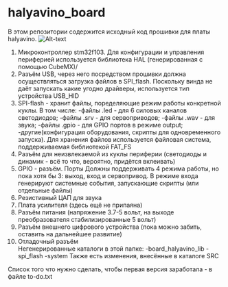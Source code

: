 # halyavino_board
В этом репозитории содержится исходный код прошивки для платы halyavino.
![Alt-text](board_image.png?raw=true "Изображение платы")
1) Микроконтроллер stm32f103. Для конфигурации и управления периферией используется библиотека HAL (генерированная с помощью CubeMX)/
2) Разъём USB, через него посредством прошивки должна осуществляться загрузка файлов в SPI_flash. 
Поскольку винда не даёт запускать какие угодно драйверы, используется тип устройства USB_HID
3) SPI-flash - хранит файлы, поределяющие режим работы конкретной куклы. В том числе: 
-файлы .led - для 6 силовых каналов светодиодов; 
-файлы .srv - для сервоприводов;
-файлы .wav - для звука;
-файлы .gpio - для GPIO портов в режиме output;
-другие(конфигурация оборудования,  скрипты для одновременного запуска).
Для хранения файлов используется файловая система, поддерживаемая библиотекой FAT_FS
4) Разъём для неизвлекаемой из куклы периферии (светодиоды и динамик - всё то что, вероятно, придётся вклеивать)
5) GPIO - разъём. Порты Должны поддерживать 4 режима работы, но пока хотя бы 3: выход, вход и сервопривод. 
В режиме входа генерируют системные события, запускающие скрипты (или отдельные файлы)
6) Резистивный ЦАП для звука
7) Плата усилителя (здесь ещё не припаяна)
8) Разъём питания (напряжение 3.7-5 вольт, на выходе преобразователя стабилизированные 5 вольт)
9) Разъём внешнего цифрового устройства (пока можно забить, оставить на дальнейшее развитие)
10) Отладочный разъём  
Негенерированные каталоги в этой папке:
-board_halyavino_lib
-spi_flash
-system
Также есть изменения, внесённые в каталоге SRC

Список того что нужно сделать, чтобы первая версия заработала - в файле to-do.txt
